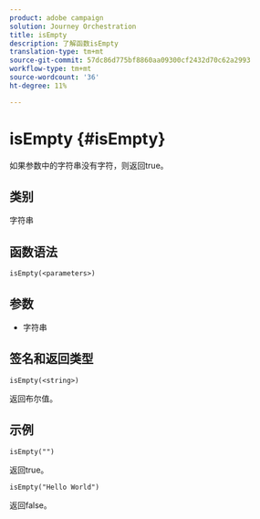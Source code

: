 ```yaml
---
product: adobe campaign
solution: Journey Orchestration
title: isEmpty
description: 了解函数isEmpty
translation-type: tm+mt
source-git-commit: 57dc86d775bf8860aa09300cf2432d70c62a2993
workflow-type: tm+mt
source-wordcount: '36'
ht-degree: 11%

---
```



# isEmpty {#isEmpty}

如果参数中的字符串没有字符，则返回true。

## 类别

字符串

## 函数语法

`isEmpty(<parameters>)`

## 参数

* 字符串

## 签名和返回类型

`isEmpty(<string>)`

返回布尔值。

## 示例

`isEmpty("")`

返回true。

`isEmpty("Hello World")`

返回false。

